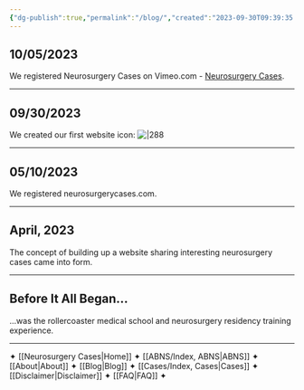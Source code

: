 ```yaml
---
{"dg-publish":true,"permalink":"/blog/","created":"2023-09-30T09:39:35.000-07:00","updated":"2023-10-18T21:05:23.336-07:00"}
---
```


## 10/05/2023
We registered Neurosurgery Cases on Vimeo.com - [Neurosurgery Cases](https://vimeo.com/neurosurgerycases).

---

## 09/30/2023

We created our first website icon:
![|288](https://i.imgur.com/JrGHyGc.jpg)

---

## 05/10/2023

We registered neurosurgerycases.com.

---

## April, 2023

The concept of building up a website sharing interesting neurosurgery cases came into form. 

---

## Before It All Began...

...was the rollercoaster medical school and neurosurgery residency training experience.

---

✦  [[Neurosurgery Cases\|Home]] ✦  [[ABNS/Index, ABNS\|ABNS]]  ✦  [[About\|About]]  ✦  [[Blog\|Blog]]  ✦  [[Cases/Index, Cases\|Cases]]  ✦  [[Disclaimer\|Disclaimer]]  ✦  [[FAQ\|FAQ]]  ✦